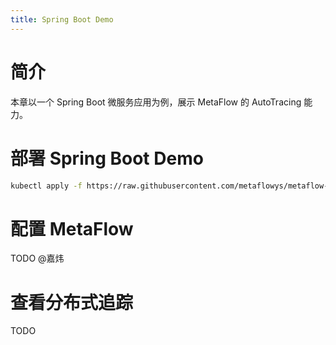 ```yaml
---
title: Spring Boot Demo
---
```


# 简介

本章以一个 Spring Boot 微服务应用为例，展示 MetaFlow 的 AutoTracing 能力。

# 部署 Spring Boot Demo

```bash
kubectl apply -f https://raw.githubusercontent.com/metaflowys/metaflow-demo/main/sb-jaeger-tracing-demo/sb-jaeger-tracing-demo.yaml
```

# 配置 MetaFlow

TODO @嘉炜

# 查看分布式追踪

TODO

